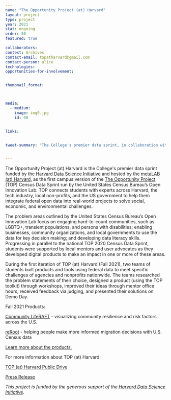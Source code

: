 ```yaml
---
name: "The Opportunity Project (at) Harvard"
layout: project
type: project
year: 2021
stat: ongoing
order: 50
featured: true

collaborators:
context: Archives
contact-email: topatharvard@gmail.com
contact-person: alice
technologies:
opportunities-for-involvement:


thumbnail_format:



media:
  - medium:
    image: img0.jpg
    id: 00


links:


tweet-summary: "The College's premier data sprint, in collaboration with The US Census Bureau's Open Innovation Lab"


---
```

The Opportunity Project (at) Harvard is the College's premier data sprint funded by the [Harvard Data Science Initiative](https://datascience.harvard.edu/) and hosted by the [metaLAB (at) Harvard](https://metalabharvard.github.io/), as the first campus version of the [The Opportunity Project](https://opportunity.census.gov/) (TOP) Census Data Sprint run by the United States Census Bureau’s Open Innovation Lab. TOP connects students with experts across Harvard, the tech industry, local non-profits, and the US government to help them integrate federal open data into real-world projects to solve social, economic, and environmental challenges. 

The problem areas outlined by the United States Census Bureau’s Open Innovation Lab focus on engaging hard-to-count communities, such as LGBTQ+, transient populations, and persons with disabilities; enabling businesses, community organizations, and local governments to use the data for key decision making; and developing data literacy skills. Progressing in parallel to the national TOP 2020 Census Data Sprint, students were supported by local mentors and user advocates as they developed digital products to make an impact in one or more of these areas. 

During the first iteration of TOP (at) Harvard (Fall 2021), two teams of students built products and tools using federal data to meet specific challenges of agencies and nonprofits nationwide. The teams researched the problem statements of their choice, designed a product (using the TOP toolkit) through workshops, improved their ideas through mentor office hours, received feedback via judging, and presented their solutions on Demo Day.

Fall 2021 Products:

[Community LifeRAFT](https://www.arcgis.com/apps/dashboards/ccb5a55e2b814f249222a069daf656cc) - visualizing community resilience and risk factors across the U.S.

[reRoot](https://www.reroot.me/) - helping people make more informed migration decisions with U.S. Census data

[Learn more about the products.](https://projects.iq.harvard.edu/top/showcase)

 

For more information about TOP (at) Harvard:

[TOP (at) Harvard Public Drive](https://drive.google.com/drive/folders/1Sn26w-dIkCjcRflwHEVspVUB4bTmF39Q?usp=sharing)

[Press Release](https://docs.google.com/document/d/1HMwZf6QIWGbn2TZmUfl_i8LiRXVuyhSIQBll5G3gkRs/edit)

*This project is funded by the generous support of the [Harvard Data Science Initiative](https://datascience.harvard.edu/).*







